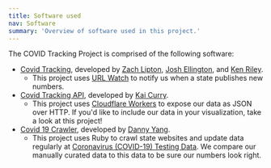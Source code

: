 ```yaml
---
title: Software used
nav: Software
summary: 'Overview of software used in this project.'
---
```

The COVID Tracking Project is comprised of the following software: 

* [Covid Tracking](https://github.com/COVID19Tracking/covid-tracking), developed by [Zach Lipton](https://github.com/zachlipton), [Josh Ellington](https://github.com/joshellington), and [Ken Riley](https://github.com/nodots).
    * This project uses [URL Watch](https://github.com/thp/urlwatch) to notify us when a state publishes new numbers.
* [Covid Tracking API](https://github.com/COVID19Tracking/covid-tracking-api), developed by [Kai Curry](https://github.com/webmasterkai).
    * This project uses [Cloudflare Workers](https://developers.cloudflare.com/workers) to expose our data as JSON over HTTP. If you'd like to include our data in your visualization, take a look at this project!
* [Covid 19 Crawler](https://github.com/COVID19Tracking/covid-19-crawler), developed by [Danny Yang](https://github.com/huuep).
    * This project uses Ruby to crawl state websites and update data regularly at [Coronavirus (COVID-19) Testing Data](http://coronavirusapi.com). We compare our manually curated data to this data to be sure our numbers look right.
